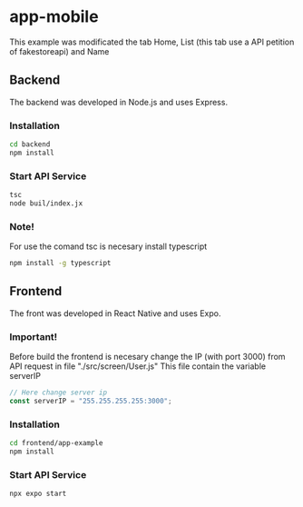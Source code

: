 # app-mobile
 This example was modificated the tab Home, List (this tab use a API petition of fakestoreapi) and Name
 
## Backend
The backend was developed in Node.js and uses Express.

### Installation
```bash
cd backend
npm install
```

### Start API Service
```bash
tsc
node buil/index.jx
```
### Note!
For use the comand tsc is necesary install typescript
``` bash
npm install -g typescript
```

## Frontend
The front was developed in React Native and uses Expo.

### Important!
Before build the frontend is necesary change the IP (with port 3000) from API request in file "./src/screen/User.js"
This file contain the variable serverIP
```javascript
// Here change server ip 
const serverIP = "255.255.255.255:3000";
```

### Installation
```bash
cd frontend/app-example
npm install
```

### Start API Service
```bash
npx expo start
```
